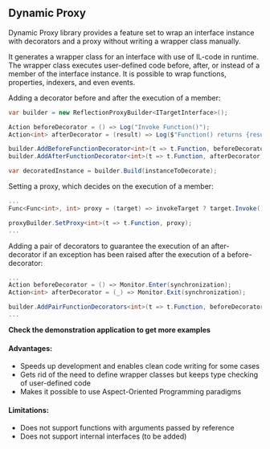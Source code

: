 ## Dynamic Proxy

Dynamic Proxy library provides a feature set to wrap an interface instance with decorators and a proxy without writing a wrapper class manually.

It generates a wrapper class for an interface with use of IL-code in runtime. The wrapper class executes user-defined code before, after, or instead of a member of the interface instance. It is possible to wrap functions, properties, indexers, and even events.

Adding a decorator before and after the execution of a member:
```csharp
var builder = new ReflectionProxyBuilder<ITargetInterface>();

Action beforeDecorator = () => Log("Invoke Function()");
Action<int> afterDecorator = (result) => Log($"Function() returns {result}");

builder.AddBeforeFunctionDecorator<int>(t => t.Function, beforeDecorator);
builder.AddAfterFunctionDecorator<int>(t => t.Function, afterDecorator);

var decoratedInstance = builder.Build(instanceToDecorate);
```

Setting a proxy, which decides on the execution of a member:
```csharp
...
Func<Func<int>, int> proxy = (target) => invokeTarget ? target.Invoke() : default(int);

proxyBuilder.SetProxy<int>(t => t.Function, proxy);
...
```

Adding a pair of decorators to guarantee the execution of an after-decorator if an exception has been raised after the execution of a before-decorator:
```csharp
...
Action beforeDecorator = () => Monitor.Enter(synchronization);
Action<int> afterDecorator = (_) => Monitor.Exit(synchronization);

builder.AddPairFunctionDecorators<int>(t => t.Function, beforeDecorator, afterDecorator);
...
```

**Check the demonstration application to get more examples**

#### Advantages:
- Speeds up development and enables clean code writing for some cases
- Gets rid of the need to define wrapper classes but keeps type checking of user-defined code
- Makes it possible to use Aspect-Oriented Programming paradigms

#### Limitations:
- Does not support functions with arguments passed by reference
- Does not support internal interfaces (to be added)

